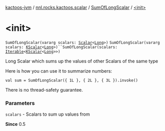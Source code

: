 [kactoos-jvm](../../index.md) / [nnl.rocks.kactoos.scalar](../index.md) / [SumOfLongScalar](index.md) / [&lt;init&gt;](./-init-.md)

# &lt;init&gt;

`SumOfLongScalar(vararg scalars: `[`Scalar`](../../nnl.rocks.kactoos/-scalar/index.md)`<`[`Long`](https://kotlinlang.org/api/latest/jvm/stdlib/kotlin/-long/index.html)`>)`
`SumOfLongScalar(vararg scalars: `[`KScalar`](../../nnl.rocks.kactoos/-k-scalar.md)`<`[`Long`](https://kotlinlang.org/api/latest/jvm/stdlib/kotlin/-long/index.html)`>)``SumOfLongScalar(scalars: `[`Iterable`](https://kotlinlang.org/api/latest/jvm/stdlib/kotlin.collections/-iterable/index.html)`<`[`KScalar`](../../nnl.rocks.kactoos/-k-scalar.md)`<`[`Long`](https://kotlinlang.org/api/latest/jvm/stdlib/kotlin/-long/index.html)`>>)`

Long Scalar which sums up the values of other Scalars of the same type

Here is how you can use it to summarize numbers:

`val sum = SumOfLongScalar({ 1L }, { 2L }, { 3L }).invoke()`

There is no thread-safety guarantee.

### Parameters

`scalars` - Scalars to sum up values from

**Since**
0.5

